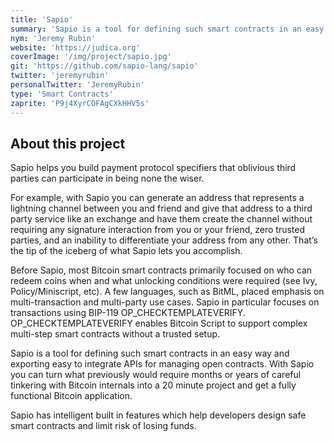 ```yaml
---
title: 'Sapio'
summary: 'Sapio is a tool for defining such smart contracts in an easy way and exporting easy to integrate APIs for managing open contracts.'
nym: 'Jeremy Rubin'
website: 'https://judica.org'
coverImage: '/img/project/sapio.jpg'
git: 'https://github.com/sapio-lang/sapio'
twitter: 'jeremyrubin'
personalTwitter: 'JeremyRubin'
type: 'Smart Contracts'
zaprite: 'P9j4XyrCOFAgCXkHHV5s'
---
```


## About this project

Sapio helps you build payment protocol specifiers that oblivious third parties can participate in being none the wiser.

For example, with Sapio you can generate an address that represents a lightning channel between you and friend and give that address to a third party service like an exchange and have them create the channel without requiring any signature interaction from you or your friend, zero trusted parties, and an inability to differentiate your address from any other.
That’s the tip of the iceberg of what Sapio lets you accomplish.

Before Sapio, most Bitcoin smart contracts primarily focused on who can redeem coins when and what unlocking conditions were required (see Ivy, Policy/Miniscript, etc). A few languages, such as BitML, placed emphasis on multi-transaction and multi-party use cases.
Sapio in particular focuses on transactions using BIP-119 OP_CHECKTEMPLATEVERIFY. OP_CHECKTEMPLATEVERIFY enables Bitcoin Script to support complex multi-step smart contracts without a trusted setup.

Sapio is a tool for defining such smart contracts in an easy way and exporting easy to integrate APIs for managing open contracts. With Sapio you can turn what previously would require months or years of careful tinkering with Bitcoin internals into a 20 minute project and get a fully functional Bitcoin application.

Sapio has intelligent built in features which help developers design safe smart contracts and limit risk of losing funds.
